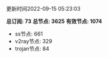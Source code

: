 更新时间2022-09-15 05:23:03

**总订阅: 73**
**总节点: 3625**
**有效节点: 1074**
- ss节点: 661
- v2ray节点: 329
- trojan节点: 84
